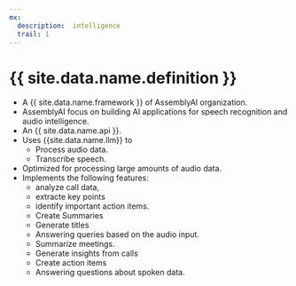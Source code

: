 ```yaml
---
mx:
  description:  intelligence
  trail: 1
---
```



# {{ site.data.name.definition }}
- A {{ site.data.name.framework }} of AssemblyAI organization.
- AssemblyAI focus on building AI applications for speech recognition and audio intelligence.
- An {{ site.data.name.api }}.
- Uses {{site.data.name.llm}} to
  - Process audio data.
  - Transcribe speech.
- Optimized for processing large amounts of audio data.
- Implements the following features:
  - analyze call data, 
  - extracte key points
  - identify important action items.
  - Create Summaries
  - Generate titles
  - Answering queries based on the audio input.
  - Summarize meetings.
  - Generate insights from calls
  - Create action items
  - Answering questions about spoken data.
  